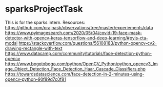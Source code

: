 # sparksProjectTask
This is for the sparks intern.
Resources:
https://github.com/prajnasb/observations/tree/master/experiements/data
https://www.pyimagesearch.com/2020/05/04/covid-19-face-mask-detector-with-opencv-keras-tensorflow-and-deep-learning/#pyis-cta-modal
https://stackoverflow.com/questions/56108183/python-opencv-cv2-drawing-rectangle-with-text
https://www.datacamp.com/community/tutorials/face-detection-python-opencv
https://www.bogotobogo.com/python/OpenCV_Python/python_opencv3_Image_Object_Detection_Face_Detection_Haar_Cascade_Classifiers.php
https://towardsdatascience.com/face-detection-in-2-minutes-using-opencv-python-90f89d7c0f81

